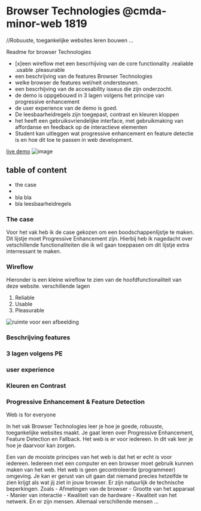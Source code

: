 # Browser Technologies @cmda-minor-web 1819

//Robuuste, toegankelijke websites leren bouwen …

Readme for browser Technologies

- [x]een wireflow met een bescrhijving van de core functionality
  .realiable .usable .pleasurable
- een beschrijving van de features Browser Technologies
- welke browser de features wel/neit ondersteunen.
- een bescrhijving van de accesability isseus die zijn onderzocht.
- de demo is oppgebouwd in 3 lagen volgens het principe van progressive enhancement
- de user experience van de demo is goed.
- De leesbaarheidregels zijn toegepast, contrast en kleuren kloppen
- het heeft een gebruiksvriendelijke interface, met gebruikmaking van affordanse en feedback op de interactieve elementen
- Student kan uitleggen wat progressive enhancement en feature detectie is en hoe dit toe te passen in web development.

[live demo](#)
![image](#)

## table of content

- the case
-
- bla bla
- bla leesbaarheidregels

### The case

Voor het vak heb ik de case gekozen om een boodschappenlijstje te maken. Dit lijstje moet Progressive Enhancement zijn. Hierbij heb ik nagedacht over vetschillende functionaliteiten die ik wil gaan toeppasen om dit lijstje extra interressant te maken.

### Wireflow

Hieronder is een kleine wireflow te zien van de hoofdfunctionaliteit van deze website. verschillende lagen

1. Reliable
2. Usable
3. Pleasurable

![ruimte voor een afbeelding](#)

### Beschrijving features

### 3 lagen volgens PE

### user experience

### Kleuren en Contrast

### Progressive Enhancement & Feature Detection

Web is for everyone

In het vak Browser Technologies leer je hoe je goede, robuuste, toegankelijke websites maakt. Je gaat leren over Progressive Enhancement, Feature Detection en Fallback. Het web is er voor iedereen. In dit vak leer je hoe je daarvoor kan zorgen.

Een van de mooiste principes van het web is dat het er echt is voor iedereen. Iedereen met een computer en een browser moet gebruik kunnen maken van het web. Het web is geen gecontroleerde (programmeer) omgeving. Je kan er gerust van uit gaan dat niemand precies hetzelfde te zien krijgt als wat jij ziet in jouw browser. Er zijn natuurlijk de technische beperkingen. Zoals - Afmetingen van de browser - Grootte van het apparaat - Manier van interactie - Kwaliteit van de hardware - Kwaliteit van het netwerk. En er zijn mensen. Allemaal verschillende mensen ...
